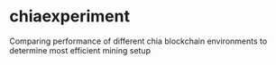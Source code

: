 # chiaexperiment
Comparing performance of different chia blockchain environments to determine most efficient mining setup
